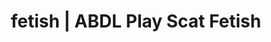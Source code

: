 ---
categories:
- NSFW Art
- E-Girl Erotica
- Self-Pleasure
- Spiritual Kink
- Sapphic Desires
image: /assets/images/1747714219449.jpg
layout: post
schema:
  description: Premium adult content featuring ABDL Play, Scat Fetish. High-quality
    artwork with erotic themes.
  keywords:
  - ASMR Porn
  - NSFW Art
  - ABDL Play
  - Vintage Boudoir
  - Slow Burn
  - Interactive NSFW
  - Scat Fetish
  name: 1747714219449 | ABDL Play Scat Fetish
  type: VisualArtwork
seo:
  description: Featured content with artistic ABDL Play, Scat Fetish. HD images available.
  keywords: ABDL Play, Scat Fetish
  og_image: /assets/images/1747714219449.jpg
  schema_type: VisualArtwork
tags:
- '#fetish'
- ABDL Play
- Scat Fetish
title: fetish | ABDL Play Scat Fetish
---